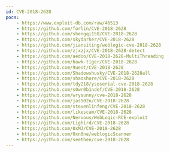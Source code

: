 ```yaml
---
id: CVE-2018-2628
pocs:
    - https://www.exploit-db.com/raw/46513
    - https://github.com/forlin/CVE-2018-2628
    - https://github.com/shengqi158/CVE-2018-2628
    - https://github.com/skydarker/CVE-2018-2628
    - https://github.com/jiansiting/weblogic-cve-2018-2628
    - https://github.com/zjxzjx/CVE-2018-2628-detect
    - https://github.com/aedoo/CVE-2018-2628-MultiThreading
    - https://github.com/hawk-tiger/CVE-2018-2628
    - https://github.com/9uest/CVE-2018-2628
    - https://github.com/Shadowshusky/CVE-2018-2628all
    - https://github.com/shaoshore/CVE-2018-2628
    - https://github.com/tdy218/ysoserial-cve-2018-2628
    - https://github.com/s0wr0b1ndef/CVE-2018-2628
    - https://github.com/wrysunny/cve-2018-2628
    - https://github.com/jas502n/CVE-2018-2628
    - https://github.com/stevenlinfeng/CVE-2018-2628
    - https://github.com/likescam/CVE-2018-2628
    - https://github.com/Nervous/WebLogic-RCE-exploit
    - https://github.com/Lighird/CVE-2018-2628
    - https://github.com/0xMJ/CVE-2018-2628
    - https://github.com/0xn0ne/weblogicScanner
    - https://github.com/seethen/cve-2018-2628
---
```

